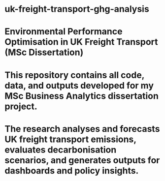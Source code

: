 # uk-freight-transport-ghg-analysis
# Environmental Performance Optimisation in UK Freight Transport (MSc Dissertation)

# This repository contains all code, data, and outputs developed for my MSc Business Analytics dissertation project.
# The research analyses and forecasts UK freight transport emissions, evaluates decarbonisation scenarios, and generates outputs for dashboards and policy insights.